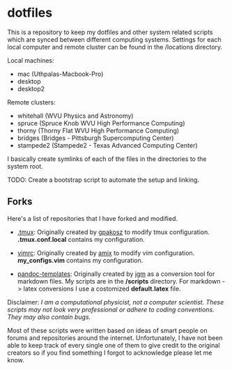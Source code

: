 # dotfiles

This is a repository to keep my dotfiles and other system related scripts which are synced between different computing systems.
Settings for each local computer and remote cluster can be found in the /locations directory.

Local machines:
- mac (Uthpalas-Macbook-Pro)
- desktop
- desktop2

Remote clusters:
- whitehall (WVU Physics and Astronomy)
- spruce (Spruce Knob WVU High Performance Computing)
- thorny (Thorny Flat WVU High Performance Computing)
- bridges (Bridges - Pittsburgh Supercomputing Center)
- stampede2 (Stampede2 - Texas Advanced Computing Center)

I basically create symlinks of each of the files in the directories to the system root.

TODO: Create a bootstrap script to automate the setup and linking.

## Forks

Here's a list of repositories that I have forked and modified. 

- [.tmux](https://github.com/uthpalaherath/.tmux):
    Originally created by [gpakosz](https://github.com/gpakosz/.tmux) to modify tmux configuration. **.tmux.conf.local** contains my configuration. 

- [vimrc](https://github.com/uthpalaherath/vimrc):
    Originally created by [amix](https://github.com/amix/vimrc) to modify vim configuration. **my_configs.vim** contains my configuration. 

- [pandoc-templates](https://github.com/uthpalaherath/pandoc-templates):
    Originally created by [jgm](https://github.com/jgm/pandoc-templates) as a conversion tool for markdown files. My scripts are in the **/scripts** directory. For markdown -> latex conversions I use a costomized **default.latex** file.   


Disclaimer: *I am a computational physicist, not a computer scientist. These scripts may not look very professional or adhere to coding conventions. They may also contain bugs.*

Most of these scripts were written based on ideas of smart people on forums and repositories around the internet. Unfortunately, I have not been able to keep track of every single one of them to give credit to the original creators so if you find something I forgot to acknowledge please let me know.
